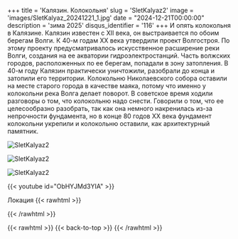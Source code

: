 +++
title = 'Калязин. Колокольня'
slug = 'SletKalyaz2'
image = 'images/SletKalyaz_20241221_1.jpg'
date = "2024-12-21T00:00:00"
description = 'зима 2025'
disqus_identifier = '116'
+++
И опять колокольня в Калязине.
Калязин известен с XII века, он выстраивается по обоим берегам Волги. К 40-м годам XX века утвердили проект Волгостроя. По этому проекту предусматривалось искусственное расширение реки Волги, создания на ее акватории гидроэлектростанций.
Часть волжских городов, расположенных по ее берегам, попадали в зону затопления.
В 40-м году Калязин практически уничтожили, разобрали до конца и затопили его территории. Колокольню Николаевского собора оставили на месте старого города в качестве маяка, потому что именно у колокольни река Волга делает поворот.
В советское время ходили разговоры о том, что колокольню надо снести. Говорили о том, что ее целесообразно разобрать, так как она немного накренилась из-за непрочности фундамента, но в конце 80 годов XX века фундамент колокольни укрепили и колокольню оставили, как архитектурный памятник. 

![SletKalyaz2](/images/SletKalyaz_20241221_2.jpg)

![SletKalyaz2](/images/SletKalyaz_20241221_3.jpg)

![SletKalyaz2](/images/SletKalyaz_20241221_4.jpg)


{{< youtube id="ObHYJMd3YIA" >}}

Локация
{{< rawhtml >}}
<div class="yandex-map-container">
<script type="text/javascript" charset="utf-8" async src="https://api-maps.yandex.ru/services/constructor/1.0/js/?um=constructor%3A60f62f4b785cf9de8e412fa84320388941d5a156c2ecfe7235a7384c43fa1ff1&amp;width=800&amp;height=400&amp;lang=ru_RU&amp;scroll=true"></script>
</div>
{{< /rawhtml >}}

{{< rawhtml >}}
{{< back-to-top >}}
{{< /rawhtml >}}
